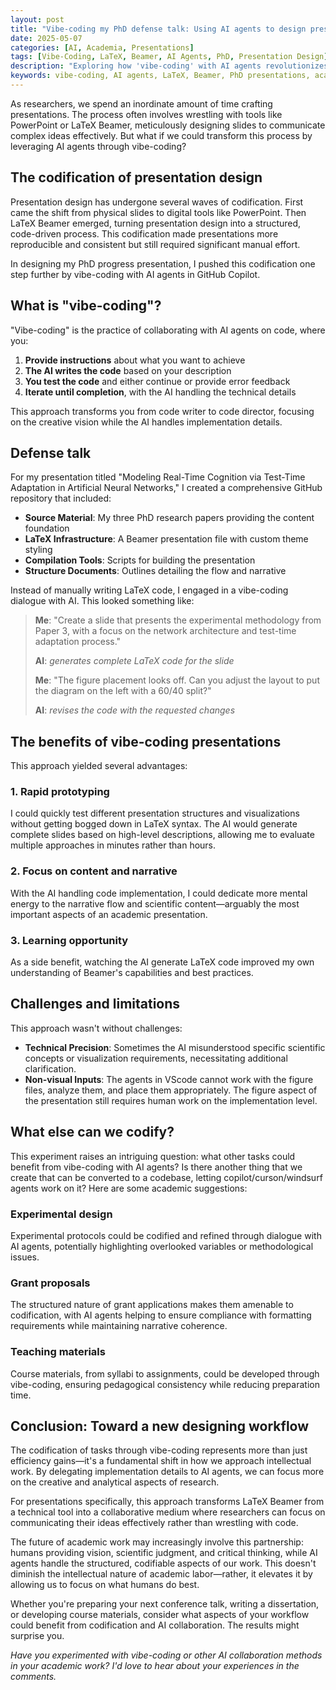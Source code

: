 ```yaml
---
layout: post
title: "Vibe-coding my PhD defense talk: Using AI agents to design presentations"
date: 2025-05-07
categories: [AI, Academia, Presentations]
tags: [Vibe-Coding, LaTeX, Beamer, AI Agents, PhD, Presentation Design]
description: "Exploring how 'vibe-coding' with AI agents revolutionizes academic presentation design, turning LaTeX Beamer from a technical tool into a collaborative creative process."
keywords: vibe-coding, AI agents, LaTeX, Beamer, PhD presentations, academic presentations, design automation, GitHub Copilot
---
```


As researchers, we spend an inordinate amount of time crafting presentations. The process often involves wrestling with tools like PowerPoint or LaTeX Beamer, meticulously designing slides to communicate complex ideas effectively. But what if we could transform this process by leveraging AI agents through vibe-coding?

## The codification of presentation design

Presentation design has undergone several waves of codification. First came the shift from physical slides to digital tools like PowerPoint. Then LaTeX Beamer emerged, turning presentation design into a structured, code-driven process. This codification made presentations more reproducible and consistent but still required significant manual effort.

In designing my PhD progress presentation, I pushed this codification one step further by vibe-coding with AI agents in GitHub Copilot.

## What is "vibe-coding"?

"Vibe-coding" is the practice of collaborating with AI agents on code, where you:

1. **Provide instructions** about what you want to achieve
2. **The AI writes the code** based on your description
3. **You test the code** and either continue or provide error feedback
4. **Iterate until completion**, with the AI handling the technical details

This approach transforms you from code writer to code director, focusing on the creative vision while the AI handles implementation details.

## Defense talk

For my presentation titled "Modeling Real-Time Cognition via Test-Time Adaptation in Artificial Neural Networks," I created a comprehensive GitHub repository that included:

- **Source Material**: My three PhD research papers providing the content foundation
- **LaTeX Infrastructure**: A Beamer presentation file with custom theme styling
- **Compilation Tools**: Scripts for building the presentation
- **Structure Documents**: Outlines detailing the flow and narrative

Instead of manually writing LaTeX code, I engaged in a vibe-coding dialogue with AI. This looked something like:

> **Me**: "Create a slide that presents the experimental methodology from Paper 3, with a focus on the network architecture and test-time adaptation process."
> 
> **AI**: *generates complete LaTeX code for the slide*
> 
> **Me**: "The figure placement looks off. Can you adjust the layout to put the diagram on the left with a 60/40 split?"
> 
> **AI**: *revises the code with the requested changes*

## The benefits of vibe-coding presentations

This approach yielded several advantages:

### 1. Rapid prototyping

I could quickly test different presentation structures and visualizations without getting bogged down in LaTeX syntax. The AI would generate complete slides based on high-level descriptions, allowing me to evaluate multiple approaches in minutes rather than hours.

### 2. Focus on content and narrative

With the AI handling code implementation, I could dedicate more mental energy to the narrative flow and scientific content—arguably the most important aspects of an academic presentation.

### 3. Learning opportunity

As a side benefit, watching the AI generate LaTeX code improved my own understanding of Beamer's capabilities and best practices.

## Challenges and limitations

This approach wasn't without challenges:

- **Technical Precision**: Sometimes the AI misunderstood specific scientific concepts or visualization requirements, necessitating additional clarification.
- **Non-visual Inputs**: The agents in VScode cannot work with the figure files, analyze them, and place them appropriately. The figure aspect of the presentation still requires human work on the implementation level.

## What else can we codify?

This experiment raises an intriguing question: what other tasks could benefit from vibe-coding with AI agents? Is there another thing that we create that can be converted to a codebase, letting copilot/curson/windsurf agents work on it? Here are some academic suggestions:

### Experimental design

Experimental protocols could be codified and refined through dialogue with AI agents, potentially highlighting overlooked variables or methodological issues.

### Grant proposals

The structured nature of grant applications makes them amenable to codification, with AI agents helping to ensure compliance with formatting requirements while maintaining narrative coherence.

### Teaching materials

Course materials, from syllabi to assignments, could be developed through vibe-coding, ensuring pedagogical consistency while reducing preparation time.

## Conclusion: Toward a new designing workflow

The codification of tasks through vibe-coding represents more than just efficiency gains—it's a fundamental shift in how we approach intellectual work. By delegating implementation details to AI agents, we can focus more on the creative and analytical aspects of research.

For presentations specifically, this approach transforms LaTeX Beamer from a technical tool into a collaborative medium where researchers can focus on communicating their ideas effectively rather than wrestling with code.

The future of academic work may increasingly involve this partnership: humans providing vision, scientific judgment, and critical thinking, while AI agents handle the structured, codifiable aspects of our work. This doesn't diminish the intellectual nature of academic labor—rather, it elevates it by allowing us to focus on what humans do best.

Whether you're preparing your next conference talk, writing a dissertation, or developing course materials, consider what aspects of your workflow could benefit from codification and AI collaboration. The results might surprise you.

*Have you experimented with vibe-coding or other AI collaboration methods in your academic work? I'd love to hear about your experiences in the comments.*